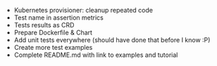 - Kubernetes provisioner: cleanup repeated code
- Test name in assertion metrics
- Tests results as CRD
- Prepare Dockerfile & Chart
- Add unit tests everywhere (should have done that before I know :P)
- Create more test examples
- Complete README.md with link to examples and tutorial
